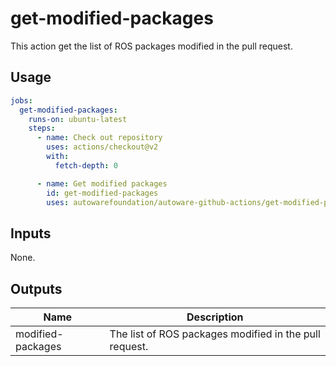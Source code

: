 # get-modified-packages

This action get the list of ROS packages modified in the pull request.

## Usage

```yaml
jobs:
  get-modified-packages:
    runs-on: ubuntu-latest
    steps:
      - name: Check out repository
        uses: actions/checkout@v2
        with:
          fetch-depth: 0

      - name: Get modified packages
        id: get-modified-packages
        uses: autowarefoundation/autoware-github-actions/get-modified-packages@tier4/proposal
```

## Inputs

None.

## Outputs

| Name              | Description                                            |
| ----------------- | ------------------------------------------------------ |
| modified-packages | The list of ROS packages modified in the pull request. |
